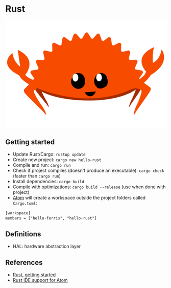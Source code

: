 # Rust

![](https://github.com/s-estay/Rust/blob/master/rustacean-flat-happy.png)

## Getting started

- Update Rust/Cargo: `rustup update`
- Create new project: `cargo new hello-rust`
- Compile and run: `cargo run`
- Check if project compiles (doesn't produce an executable): `cargo check` (faster than `cargo run`)
- Install dependencies: `cargo build`
- Compile with optimizations: `cargo build --release` (use when done with project)
- [Atom](https://atom.io/) will create a workspace outside the project folders called `Cargo.toml`:
```
[workspace]
members = ["hello-ferris", "hello-rust"]
```

## Definitions

- HAL: hardware abstraction layer

## References

- [Rust, getting started](https://www.rust-lang.org/learn/get-started)
- [Rust IDE support for Atom](https://github.com/rust-lang/atom-ide-rust)
